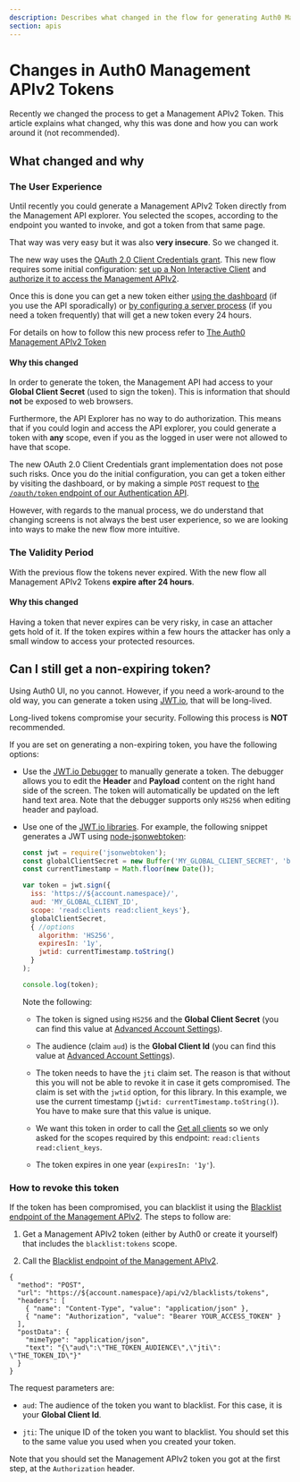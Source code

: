 ```yaml
---
description: Describes what changed in the flow for generating Auth0 Management APIv2 tokens and why.
section: apis
---
```


# Changes in Auth0 Management APIv2 Tokens

Recently we changed the process to get a Management APIv2 Token. This article explains what changed, why this was done and how you can work around it (not recommended).

## What changed and why

### The User Experience

Until recently you could generate a Management APIv2 Token directly from the Management API explorer. You selected the scopes, according to the endpoint you wanted to invoke, and got a token from that same page.

That way was very easy but it was also __very insecure__. So we changed it.

The new way uses the [OAuth 2.0 Client Credentials grant](/api-auth/grant/client-credentials). This new flow requires some initial configuration: [set up a Non Interactive Client](#1-create-a-client) and [authorize it to access the Management APIv2](#2-authorize-the-client).

Once this is done you can get a new token either [using the dashboard](#4-get-the-token) (if you use the API sporadically) or [by configuring a server process](#1-get-a-token) (if you need a token frequently) that will get a new token every 24 hours.

<div class="alert alert-info">For details on how to follow this new process refer to <a href="/api/management/v2/tokens">The Auth0 Management APIv2 Token</a></div>

#### Why this changed

In order to generate the token, the Management API had access to your __Global Client Secret__ (used to sign the token). This is information that should __not__ be exposed to web browsers.

Furthermore, the API Explorer has no way to do authorization. This means that if you could login and access the API explorer, you could generate a token with __any__ scope, even if you as the logged in user were not allowed to have that scope.

The new OAuth 2.0 Client Credentials grant implementation does not pose such risks. Once you do the initial configuration, you can get a token either by visiting the dashboard, or by making a simple `POST` request to [the `/oauth/token` endpoint of our Authentication API](/api/authentication#client-credentials).

However, with regards to the manual process, we do understand that changing screens is not always the best user experience, so we are looking into ways to make the new flow more intuitive.


### The Validity Period

With the previous flow the tokens never expired. With the new flow all Management APIv2 Tokens __expire after 24 hours__.

#### Why this changed

Having a token that never expires can be very risky, in case an attacher gets hold of it. If the token expires within a few hours the attacker has only a small window to access your protected resources.


## Can I still get a non-expiring token?

Using Auth0 UI, no you cannot. However, if you need a work-around to the old way, you can generate a token using [JWT.io](https://jwt.io/), that will be long-lived.

<div class="alert alert-danger">Long-lived tokens compromise your security. Following this process is <strong>NOT</strong> recommended.</div>

If you are set on generating a non-expiring token, you have the following options:

- Use the [JWT.io Debugger](https://jwt.io/#debugger-io) to manually generate a token. The debugger allows you to edit the __Header__ and __Payload__ content on the right hand side of the screen. The token will automatically be updated on the left hand text area. Note that the debugger supports only `HS256` when editing header and payload.

- Use one of the [JWT.io libraries](https://jwt.io/#libraries-io). For example, the following snippet generates a JWT using [node-jsonwebtoken](https://github.com/auth0/node-jsonwebtoken):

  ```javascript
  const jwt = require('jsonwebtoken');
  const globalClientSecret = new Buffer('MY_GLOBAL_CLIENT_SECRET', 'base64');
  const currentTimestamp = Math.floor(new Date());

  var token = jwt.sign({
    iss: 'https://${account.namespace}/',
    aud: 'MY_GLOBAL_CLIENT_ID',
    scope: 'read:clients read:client_keys'},
    globalClientSecret,
    { //options
      algorithm: 'HS256',
      expiresIn: '1y',
      jwtid: currentTimestamp.toString()
    }
  );

  console.log(token);
  ```

  Note the following:

  - The token is signed using `HS256` and the __Global Client Secret__ (you can find this value at [Advanced Account Settings](${manage_url}/#/account/advanced)).

  - The audience (claim `aud`) is the __Global Client Id__ (you can find this value at [Advanced Account Settings](${manage_url}/#/account/advanced)).

  - The token needs to have the `jti` claim set. The reason is that without this you will not be able to revoke it in case it gets compromised. The claim is set with the `jwtid` option, for this library. In this example, we use the current timestamp (`jwtid: currentTimestamp.toString()`). You have to make sure that this value is unique.

  - We want this token in order to call the [Get all clients](/api/management/v2#!/Clients/get_clients) so we only asked for the scopes required by this endpoint: `read:clients read:client_keys`.

  - The token expires in one year (`expiresIn: '1y'`).

### How to revoke this token

If the token has been compromised, you can blacklist it using the [Blacklist endpoint of the Management APIv2](/api/management/v2#!/Blacklists/post_tokens). The steps to follow are:

1.  Get a Management APIv2 token (either by Auth0 or create it yourself) that includes the `blacklist:tokens` scope.

1. Call the [Blacklist endpoint of the Management APIv2](/api/management/v2#!/Blacklists/post_tokens).

```har
{
  "method": "POST",
  "url": "https://${account.namespace}/api/v2/blacklists/tokens",
  "headers": [
    { "name": "Content-Type", "value": "application/json" },
    { "name": "Authorization", "value": "Bearer YOUR_ACCESS_TOKEN" }
  ],
  "postData": {
    "mimeType": "application/json",
    "text": "{\"aud\":\"THE_TOKEN_AUDIENCE\",\"jti\": \"THE_TOKEN_ID\"}"
  }
}
```

The request parameters are:

- `aud`: The audience of the token you want to blacklist. For this case, it is your __Global Client Id__.

- `jti`: The unique ID of the token you want to blacklist. You should set this to the same value you used when you created your token.

Note that you should set the Management APIv2 token you got at the first step, at the `Authorization` header.
